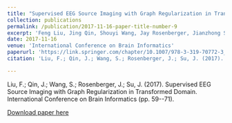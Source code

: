 ```yaml
---
title: "Supervised EEG Source Imaging with Graph Regularization in Transformed Domain"
collection: publications
permalink: /publication/2017-11-16-paper-title-number-9
excerpt: 'Feng Liu, Jing Qin, Shouyi Wang, Jay Rosenberger, Jianzhong Su'
date: 2017-11-16
venue: 'International Conference on Brain Informatics'
paperurl: 'https://link.springer.com/chapter/10.1007/978-3-319-70772-3_6'
citation: 'Liu, F.; Qin, J.; Wang, S.; Rosenberger, J.; Su, J. (2017). Supervised EEG Source Imaging with Graph Regularization in Transformed Domain. International Conference on Brain Informatics (pp. 59--71).'

---
```


Liu, F.; Qin, J.; Wang, S.; Rosenberger, J.; Su, J. (2017). Supervised EEG Source Imaging with Graph Regularization in Transformed Domain. International Conference on Brain Informatics (pp. 59--71).

[Download paper here](https://link.springer.com/chapter/10.1007/978-3-319-70772-3_6)

